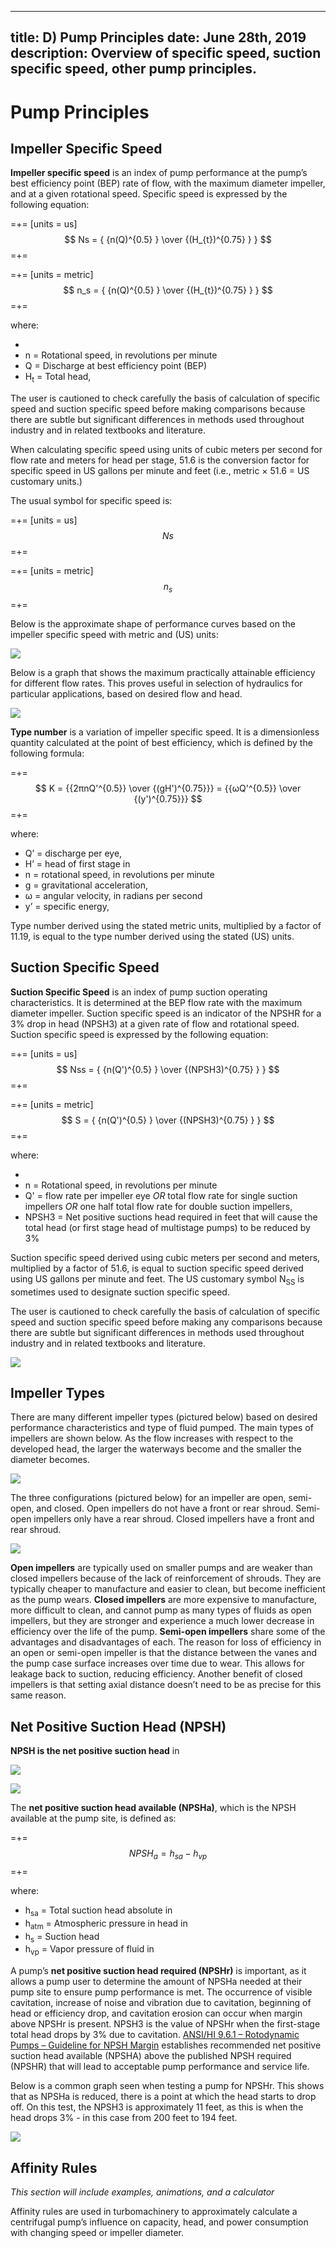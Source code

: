 -----
title: D) Pump Principles
date:  June 28th, 2019
description: Overview of specific speed, suction specific speed, other pump principles.
-----

# Pump Principles

## Impeller Specific Speed 

**Impeller specific speed** is an index of pump performance at the pump’s best efficiency point (BEP) rate of flow, with the maximum diameter impeller, and at a given rotational speed. Specific speed is expressed by the following equation:

=+=
[units = us]
$$ Ns = { {n(Q)^{0.5} } \over {(H_{t})^{0.75} } } $$
=+=

=+=
[units = metric]
$$ n_s = { {n(Q)^{0.5} } \over {(H_{t})^{0.75} } } $$
=+=

where:

- <units us = "Ns = Specific Speed " metric = "n_s_ = Specific Speed "/> 
- n = Rotational speed, in revolutions per minute 
- Q = Discharge at best efficiency point (BEP) <units us = "in gallons per minute" metric = "in cubic meters per second"/> 
- H<sub>t</sub> = Total head, <units us = "in feet" metric = "in meters"/> 

The user is cautioned to check carefully the basis of calculation of specific speed and suction specific speed before making comparisons because there are subtle but significant differences in methods used throughout industry and in related textbooks and literature.

When calculating specific speed using units of cubic meters per second for flow rate and meters for head per stage, 51.6 is the conversion factor for specific speed in US gallons per minute and feet (i.e., metric × 51.6 = US customary units.)

The usual symbol for specific speed  is:

=+=
[units = us]
$$ Ns $$
=+=

=+=
[units = metric]
$$ n_s $$
=+=

<units us = "When calculating the value for specific speed and suction specific speed, the unit of measurement used for rate of flow is defined in US gallons per minute (gpm)." 
metric= " When calculating the value for specific speed and suction specific speed, the unit of measurement used within this standard for rate of flow is cubic meters per second (m3/s).
An alternative method of calculating this value is to use (m3/h) as the unit of measurement for rate of flow, which then results in a value that is i.e., 60 times greater."/>

Below is the approximate shape of performance curves based on the impeller specific speed with metric and (US) units:

![](specific-speed-charts.png "")

Below is a graph that shows the maximum practically attainable efficiency for different flow rates. This proves useful in selection of hydraulics for 
particular applications, based on desired flow and head.

![](specific-speed-eff.png "")

**Type number** is a variation of impeller specific speed. It is a dimensionless quantity calculated at the point
of best efficiency, which is defined by the following formula:

=+=
$$ K = {{2πnQ'^{0.5}} \over {(gH')^{0.75}}} = {{ωQ'^{0.5}} \over {(y')^{0.75}}} $$
=+=

where:

- Q’ = discharge per eye, <units us = "in cubic feet per second" metric = "in cubic meters per second"/>
- H’ = head of first stage in <units us = "feet" metric = "meters"/>
- n = rotational speed, in revolutions per minute
- g = gravitational acceleration, <units us = "in feet per second squared" metric = "in meters per second squared "/>
- ω = angular velocity, in radians per second
- y’ = specific energy, <units us = "in British thermal unit per pound mass" metric = "in kilojoules per kilogram"/>

Type number derived using the stated metric units, multiplied by a factor of 11.19, is equal to the type number derived using the stated (US) units.

## Suction Specific Speed

**Suction Specific Speed** is an index of pump suction operating characteristics.
It is determined at the BEP flow rate with the maximum diameter impeller.
Suction specific speed is an indicator of the NPSHR for a 3% drop in head (NPSH3) at a given
rate of flow and rotational speed. Suction specific speed is expressed by the following equation:

=+=
[units = us]
$$ Nss = { {n(Q')^{0.5} } \over {(NPSH3)^{0.75} } } $$
=+=

=+=
[units = metric]
$$ S = { {n(Q')^{0.5} } \over {(NPSH3)^{0.75} } } $$
=+=


where:

- <units us = "Nss = Suction Specific Speed" metric = "S = Suction Specific Speed"/>
- n = Rotational speed, in revolutions per minute
- Q' = flow rate per impeller eye *OR* total flow rate for single suction impellers *OR* one half total flow rate for double suction impellers, <units us = "in US gallons per minute" metric = "in cubic meters per second"/>
- NPSH3 = Net positive suctions head required in feet that will cause the total head (or first stage head of multistage pumps) to be reduced by 3%

Suction specific speed derived using cubic meters per second and meters, multiplied by a factor of 51.6, is equal to suction specific speed derived using US gallons per minute and feet. The US customary symbol N<sub>SS</sub> is sometimes used to designate suction specific speed.

The user is cautioned to check carefully the basis of calculation of specific speed and suction specific speed before making any comparisons because there are subtle but significant differences in methods used throughout industry and in related textbooks and literature.

![](stable-window.png "")

## Impeller Types

There are many different impeller types (pictured below) based on desired performance characteristics and type of fluid pumped. The main types of impellers are shown below. 
As the flow increases with respect to the developed head, the larger the waterways become and the smaller the diameter becomes.

![](impeller-types.png "")

The three configurations (pictured below) for an impeller are open, semi-open, and closed. Open impellers do not have a front or rear shroud. Semi-open impellers only have a
rear shroud. Closed impellers have a front and rear shroud.

![](impeller-configs.png "")

**Open impellers** are typically used on smaller pumps and are weaker than closed impellers because of the lack of reinforcement of shrouds. They are typically cheaper to 
manufacture and easier to clean, but become inefficient as the pump wears. **Closed impellers** are more expensive to manufacture, more difficult to clean, and cannot pump
as many types of fluids as open impellers, but they are stronger and experience a much lower decrease in efficiency over the life of the pump. **Semi-open impellers** 
share some of the advantages and disadvantages of each. The reason for loss of efficiency in an open or semi-open impeller is that the distance between the vanes and 
the pump case surface increases over time due to wear. This allows for leakage back to suction, reducing efficiency. Another benefit of closed impellers is that 
setting axial distance doesn’t need to be as precise for this same reason.

## Net Positive Suction Head (NPSH)

**NPSH is the net positive suction head** in <units us = "feet (US). Impellers require a certain amount of head at suction beyond the vapor pressure of the pumped
fluid in order to operate properly. This is due to the fact that there is a drop in pressure as the flow enters the eye of the impeller. If the flow’s pressure drops 
below the vapor pressure of the fluid being pumped, bubbles can form – a phenomenon called cavitation. These bubbles collapse with high energy and can cause damage to
the surrounding parts of the pump through cavitation erosion. In addition to direct damage to the waterways, cavitation can cause higher vibration leading to damage 
to other parts as the pump such as seals and bearings. Below is a simplified graph showing the pressure of a fluid as it moves through a pump, with the bottom graph
showing the fluid reaching a pressure below that of its vapor pressure, causing cavitation." metric = "meters (metric). Impellers require a certain amount of head at suction beyond the vapor pressure of the pumped
fluid in order to operate properly. This is due to the fact that there is a drop in pressure as the flow enters the eye of the impeller. If the flow’s pressure drops 
below the vapor pressure of the fluid being pumped, bubbles can form – a phenomenon called cavitation. These bubbles collapse with high energy and can cause damage to
the surrounding parts of the pump through cavitation erosion. In addition to direct damage to the waterways, cavitation can cause higher vibration leading to damage 
to other parts as the pump such as seals and bearings. Below is a simplified graph showing the pressure of a fluid as it moves through a pump, with the bottom graph
showing the fluid reaching a pressure below that of its vapor pressure, causing cavitation."/>

![](bubble-formation.png "")

![](npsh-pic.png "")

The **net positive suction head available (NPSHa)**, which is the NPSH available at the pump site, is defined as:

=+=
$$ NPSH_{a} = {h_{sa}} - {h_{vp}} $$
=+=

where:

- h<sub>sa</sub> = Total suction head absolute in <units us = "feet = h_atm_ + h_s_" metric = "meters =  h_atm_ + h_s_"/>
- h<sub>atm</sub> = Atmospheric pressure in head in <units us = "feet" metric = "meters"/>
- h<sub>s</sub> = Suction head
- h<sub>vp</sub> = Vapor pressure of fluid in <units us = "feet of head" metric = "meters of head"/>

A pump’s **net positive suction head required (NPSHr)** is important, as it allows a pump user to determine the amount of NPSHa needed at their pump site to ensure pump
performance is met. The occurrence of visible cavitation, increase of noise and vibration due to cavitation, beginning of head or efficiency drop, and cavitation 
erosion can occur when margin above NPSHr is present. NPSH3 is the value of NPSHr when the first-stage total head drops by 3% due to cavitation. 
<a href="https://estore.pumps.org/Standards/Rotodynamic/NPSH.aspx" target="_blank">ANSI/HI 9.6.1 – Rotodynamic Pumps – Guideline for NPSH Margin</a> establishes
recommended net positive suction head available (NPSHA) above the published NPSH required (NPSHR) that will lead to acceptable pump performance and service life.

Below is a common graph seen when testing a pump for NPSHr. This shows that as NPSHa is reduced, there is a point at which the head starts to drop off. On this test,
the NPSH3 is approximately 11 feet, as this is when the head drops 3% - in this case from 200 feet to 194 feet.

![](NPSHr-test.png "")

## Affinity Rules

*This section will include examples, animations, and a calculator*

Affinity rules are used in turbomachinery to approximately calculate a centrifugal pump’s influence on capacity, head, and power consumption with changing speed or impeller diameter.  